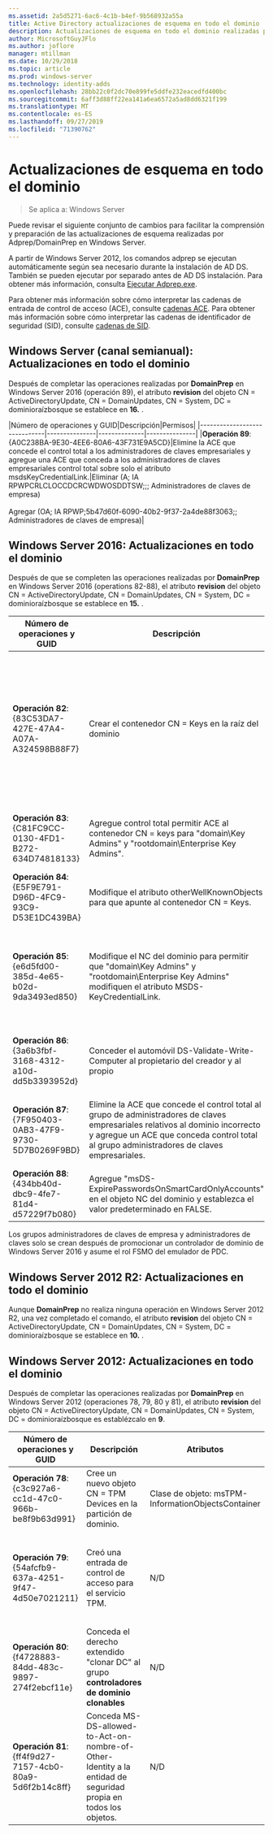 ```yaml
---
ms.assetid: 2a5d5271-6ac6-4c1b-b4ef-9b568932a55a
title: Active Directory actualizaciones de esquema en todo el dominio
description: Actualizaciones de esquema en todo el dominio realizadas por Adprep/DomainPrep al promover un controlador de dominio
author: MicrosoftGuyJFlo
ms.author: joflore
manager: mtillman
ms.date: 10/29/2018
ms.topic: article
ms.prod: windows-server
ms.technology: identity-adds
ms.openlocfilehash: 28bb22c0f2dc70e899fe5ddfe232eacedfd400bc
ms.sourcegitcommit: 6aff3d88ff22ea141a6ea6572a5ad8dd6321f199
ms.translationtype: MT
ms.contentlocale: es-ES
ms.lasthandoff: 09/27/2019
ms.locfileid: "71390762"
---
```

# <a name="domain-wide-schema-updates"></a>Actualizaciones de esquema en todo el dominio

>Se aplica a: Windows Server

Puede revisar el siguiente conjunto de cambios para facilitar la comprensión y preparación de las actualizaciones de esquema realizadas por Adprep/DomainPrep en Windows Server.

A partir de Windows Server 2012, los comandos adprep se ejecutan automáticamente según sea necesario durante la instalación de AD DS. También se pueden ejecutar por separado antes de AD DS instalación. Para obtener más información, consulta [Ejecutar Adprep.exe](https://technet.microsoft.com/library/dd464018(v=ws.10).aspx).

Para obtener más información sobre cómo interpretar las cadenas de entrada de control de acceso (ACE), consulte [cadenas ACE](https://msdn.microsoft.com/library/aa374928(VS.85).aspx). Para obtener más información sobre cómo interpretar las cadenas de identificador de seguridad (SID), consulte [cadenas de SID](https://msdn.microsoft.com/library/aa379602(VS.85).aspx).

## <a name="windows-server-semi-annual-channel-domain-wide-updates"></a>Windows Server (canal semianual): Actualizaciones en todo el dominio

Después de completar las operaciones realizadas por **DomainPrep** en Windows Server 2016 (operación 89), el atributo **revision** del objeto CN = ActiveDirectoryUpdate, CN = DomainUpdates, CN = System, DC = dominioraízbosque se establece en **16.** .

|Número de operaciones y GUID|Descripción|Permisos|
|------------------------------|---------------|--------------|---------------|
|**Operación 89**: {A0C238BA-9E30-4EE6-80A6-43F731E9A5CD}|Elimine la ACE que concede el control total a los administradores de claves empresariales y agregue una ACE que conceda a los administradores de claves empresariales control total sobre solo el atributo msdsKeyCredentialLink.|Eliminar (A; IA RPWPCRLCLOCCDCRCWDWOSDDTSW;;; Administradores de claves de empresa) <br /> <br />Agregar (OA; IA RPWP;5b47d60f-6090-40b2-9f37-2a4de88f3063;; Administradores de claves de empresa)|

## <a name="windows-server-2016-domain-wide-updates"></a>Windows Server 2016: Actualizaciones en todo el dominio

Después de que se completen las operaciones realizadas por **DomainPrep** en Windows Server 2016 (operations 82-88), el atributo **revision** del objeto CN = ActiveDirectoryUpdate, CN = DomainUpdates, CN = System, DC = dominioraízbosque se establece en **15.** .

|Número de operaciones y GUID|Descripción|Atributos|Permisos|
|------------------------------|---------------|--------------|---------------|
|**Operación 82**: {83C53DA7-427E-47A4-A07A-A324598B88F7}|Crear el contenedor CN = Keys en la raíz del dominio|-objectClass: contenedor<br />denominación Contenedor predeterminado para los objetos de credencial de clave<br />Del showinadvancedviewonly TRUE|UN IA RPWPCRLCLOCCDCRCWDWOSDDTSW;;; EA<br />UN IA RPWPCRLCLOCCDCRCWDWOSDDTSW;;;D UN<br />UN IA RPWPCRLCLOCCDCRCWDWOSDDTSW;;; SY<br />UN IA RPWPCRLCLOCCDCRCWDWOSDDTSW;;;D D<br />UN IA RPWPCRLCLOCCDCRCWDWOSDDTSW;;; ED|
|**Operación 83**: {C81FC9CC-0130-4FD1-B272-634D74818133}|Agregue control total permitir ACE al contenedor CN = keys para "domain\Key Admins" y "rootdomain\Enterprise Key Admins".|N/D|Un IA RPWPCRLCLOCCDCRCWDWOSDDTSW;;; Administradores de claves)<br />Un IA RPWPCRLCLOCCDCRCWDWOSDDTSW;;; Administradores de claves de empresa)|
|**Operación 84**: {E5F9E791-D96D-4FC9-93C9-D53E1DC439BA}|Modifique el atributo otherWellKnownObjects para que apunte al contenedor CN = Keys.|- otherWellKnownObjects: B:32:683A24E2E8164BD3AF86AC3C2CF3F981: CN = Keys,% WS|N/D|
|**Operación 85**: {e6d5fd00-385d-4e65-b02d-9da3493ed850}|Modifique el NC del dominio para permitir que "domain\Key Admins" y "rootdomain\Enterprise Key Admins" modifiquen el atributo MSDS-KeyCredentialLink. |N/D|OA IA RPWP;5b47d60f-6090-40b2-9f37-2a4de88f3063;; Administradores de claves)<br />OA IA RPWP;5b47d60f-6090-40b2-9f37-2a4de88f3063;; Los administradores de clave empresarial del dominio raíz, pero en los dominios que no son raíz dieron lugar a una ACE relativa a un dominio fantasma con un SID que no se pueda resolver: 527|
|**Operación 86**: {3a6b3fbf-3168-4312-a10d-dd5b3393952d}|Conceder el automóvil DS-Validate-Write-Computer al propietario del creador y al propio|N/D|OA CIIO; SW; 9b026da6-0d3c-465c-8bee-5199d7165cba; bf967a86-0de6-11d0-A285-00aa003049e2; PS)<br />OA CIIO; SW; 9b026da6-0d3c-465c-8bee-5199d7165cba; bf967a86-0de6-11d0-A285-00aa003049e2; CO)|
|**Operación 87**: {7F950403-0AB3-47F9-9730-5D7B0269F9BD}|Elimine la ACE que concede el control total al grupo de administradores de claves empresariales relativos al dominio incorrecto y agregue un ACE que conceda control total al grupo administradores de claves empresariales. |N/D|Eliminar (A; IA RPWPCRLCLOCCDCRCWDWOSDDTSW;;; Administradores de claves de empresa)<br /> <br />Agregar (A; IA RPWPCRLCLOCCDCRCWDWOSDDTSW;;; Administradores de claves de empresa)|
|**Operación 88**: {434bb40d-dbc9-4fe7-81d4-d57229f7b080}|Agregue "msDS-ExpirePasswordsOnSmartCardOnlyAccounts" en el objeto NC del dominio y establezca el valor predeterminado en FALSE.|N/D|N/D|

Los grupos administradores de claves de empresa y administradores de claves solo se crean después de promocionar un controlador de dominio de Windows Server 2016 y asume el rol FSMO del emulador de PDC.

## <a name="windows-server-2012-r2-domain-wide-updates"></a>Windows Server 2012 R2: Actualizaciones en todo el dominio

Aunque **DomainPrep** no realiza ninguna operación en Windows Server 2012 R2, una vez completado el comando, el atributo **revision** del objeto CN = ActiveDirectoryUpdate, CN = DomainUpdates, CN = System, DC = dominioraízbosque se establece en **10.** .

## <a name="windows-server-2012-domain-wide-updates"></a>Windows Server 2012: Actualizaciones en todo el dominio

Después de completar las operaciones realizadas por **DomainPrep** en Windows Server 2012 (operaciones 78, 79, 80 y 81), el atributo **revision** del objeto CN = ActiveDirectoryUpdate, CN = DomainUpdates, CN = System, DC = dominioraízbosque es establézcalo en **9**.

|Número de operaciones y GUID|Descripción|Atributos|Permisos|
|------------------------------|---------------|--------------|---------------|
|**Operación 78**: {c3c927a6-cc1d-47c0-966b-be8f9b63d991}|Cree un nuevo objeto CN = TPM Devices en la partición de dominio.|Clase de objeto: msTPM-InformationObjectsContainer|N/D|
|**Operación 79**: {54afcfb9-637a-4251-9f47-4d50e7021211}|Creó una entrada de control de acceso para el servicio TPM.|N/D|OA CIIO; WP; ea1b7b93-5e48-46d5-bc6c-4df4fda78a35; bf967a86-0de6-11d0-A285-00aa003049e2; PS)|
|**Operación 80**: {f4728883-84dd-483c-9897-274f2ebcf11e}|Conceda el derecho extendido "clonar DC" al grupo **controladores de dominio clonables**|N/D|(OA;; CR; 3e0f7e18-2c7a-4c10-ba82-4d926db99a3e;; *SID de dominio*-522)|
|**Operación 81**: {ff4f9d27-7157-4cb0-80a9-5d6f2b14c8ff}|Conceda MS-DS-allowed-to-Act-on-nombre-of-Other-Identity a la entidad de seguridad propia en todos los objetos.|N/D|OA CIOI; RPWP;3f78c3e5-f79a-46bd-a0b8-9d18116ddc79;; PS|
